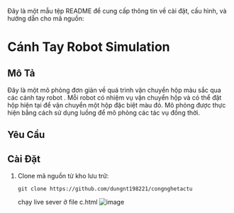 Đây là một mẫu tệp README để cung cấp thông tin về cài đặt, cấu hình, và hướng dẫn cho mã nguồn:

# Cánh Tay Robot Simulation

## Mô Tả

Đây là một mô phỏng đơn giản về quá trình vận chuyển hộp màu sắc qua các cánh tay robot . Mỗi robot có nhiệm vụ vận chuyển hộp và có thể đặt hộp hiện tại để vận chuyển một hộp đặc biệt màu đỏ. Mô phỏng được thực hiện bằng cách sử dụng luồng để mô phỏng các tác vụ đồng thời.

## Yêu Cầu


## Cài Đặt

1. Clone mã nguồn từ kho lưu trữ:

    ```
    git clone https://github.com/dungnt198221/congnghetactu
    ```

    chạy live sever ở file c.html
   ![image](https://github.com/dungnt198221/congnghetactu/assets/118751230/978211c0-b466-4df8-950f-fee8c41ba92f)


